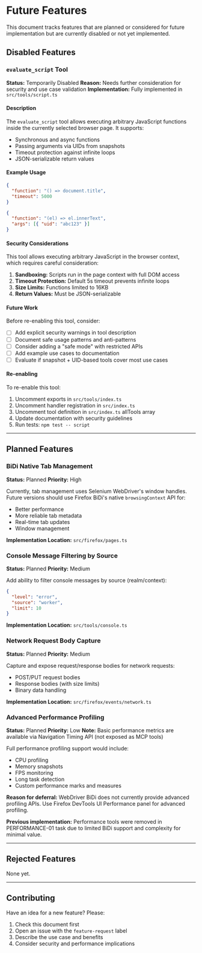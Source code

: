 # Future Features

This document tracks features that are planned or considered for future implementation but are currently disabled or not yet implemented.

## Disabled Features

### `evaluate_script` Tool

**Status:** Temporarily Disabled
**Reason:** Needs further consideration for security and use case validation
**Implementation:** Fully implemented in `src/tools/script.ts`

#### Description

The `evaluate_script` tool allows executing arbitrary JavaScript functions inside the currently selected browser page. It supports:

- Synchronous and async functions
- Passing arguments via UIDs from snapshots
- Timeout protection against infinite loops
- JSON-serializable return values

#### Example Usage

```json
{
  "function": "() => document.title",
  "timeout": 5000
}
```

```json
{
  "function": "(el) => el.innerText",
  "args": [{ "uid": "abc123" }]
}
```

#### Security Considerations

This tool allows executing arbitrary JavaScript in the browser context, which requires careful consideration:

1. **Sandboxing:** Scripts run in the page context with full DOM access
2. **Timeout Protection:** Default 5s timeout prevents infinite loops
3. **Size Limits:** Functions limited to 16KB
4. **Return Values:** Must be JSON-serializable

#### Future Work

Before re-enabling this tool, consider:

- [ ] Add explicit security warnings in tool description
- [ ] Document safe usage patterns and anti-patterns
- [ ] Consider adding a "safe mode" with restricted APIs
- [ ] Add example use cases to documentation
- [ ] Evaluate if snapshot + UID-based tools cover most use cases

#### Re-enabling

To re-enable this tool:

1. Uncomment exports in `src/tools/index.ts`
2. Uncomment handler registration in `src/index.ts`
3. Uncomment tool definition in `src/index.ts` allTools array
4. Update documentation with security guidelines
5. Run tests: `npm test -- script`

---

## Planned Features

### BiDi Native Tab Management

**Status:** Planned
**Priority:** High

Currently, tab management uses Selenium WebDriver's window handles. Future versions should use Firefox BiDi's native `browsingContext` API for:

- Better performance
- More reliable tab metadata
- Real-time tab updates
- Window management

**Implementation Location:** `src/firefox/pages.ts`

### Console Message Filtering by Source

**Status:** Planned
**Priority:** Medium

Add ability to filter console messages by source (realm/context):

```json
{
  "level": "error",
  "source": "worker",
  "limit": 10
}
```

**Implementation Location:** `src/tools/console.ts`

### Network Request Body Capture

**Status:** Planned
**Priority:** Medium

Capture and expose request/response bodies for network requests:

- POST/PUT request bodies
- Response bodies (with size limits)
- Binary data handling

**Implementation Location:** `src/firefox/events/network.ts`

### Advanced Performance Profiling

**Status:** Planned
**Priority:** Low
**Note:** Basic performance metrics are available via Navigation Timing API (not exposed as MCP tools)

Full performance profiling support would include:

- CPU profiling
- Memory snapshots
- FPS monitoring
- Long task detection
- Custom performance marks and measures

**Reason for deferral:** WebDriver BiDi does not currently provide advanced profiling APIs. Use Firefox DevTools UI Performance panel for advanced profiling.

**Previous implementation:** Performance tools were removed in PERFORMANCE-01 task due to limited BiDi support and complexity for minimal value.

---

## Rejected Features

None yet.

---

## Contributing

Have an idea for a new feature? Please:

1. Check this document first
2. Open an issue with the `feature-request` label
3. Describe the use case and benefits
4. Consider security and performance implications
